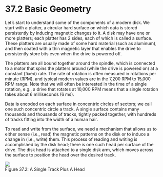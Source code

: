 # 37.2 Basic Geometry  

Let’s start to understand some of the components of a modern disk. We start with a platter, a circular hard surface on which data is stored persistently by inducing magnetic changes to it. A disk may have one or more platters; each platter has 2 sides, each of which is called a surface. These platters are usually made of some hard material (such as aluminum), and then coated with a thin magnetic layer that enables the drive to persistently store bits even when the drive is powered off.  

The platters are all bound together around the spindle, which is connected to a motor that spins the platters around (while the drive is powered on) at a constant (fixed) rate. The rate of rotation is often measured in rotations per minute (RPM), and typical modern values are in the 7,200 RPM to 15,000 RPM range. Note that we will often be interested in the time of a single rotation, e.g., a drive that rotates at 10,000 RPM means that a single rotation takes about 6 milliseconds (6 ms).  

Data is encoded on each surface in concentric circles of sectors; we call one such concentric circle a track. A single surface contains many thousands and thousands of tracks, tightly packed together, with hundreds of tracks fitting into the width of a human hair.  

To read and write from the surface, we need a mechanism that allows us to either sense (i.e., read) the magnetic patterns on the disk or to induce a change in (i.e., write) them. This process of reading and writing is accomplished by the disk head; there is one such head per surface of the drive. The disk head is attached to a single disk arm, which moves across the surface to position the head over the desired track.  

![](images/c49d80cbc182a618740e5106e1bcb3eea6df51c48766b2325f058a926efe27d0.jpg)  
Figure 37.2: A Single Track Plus A Head  

